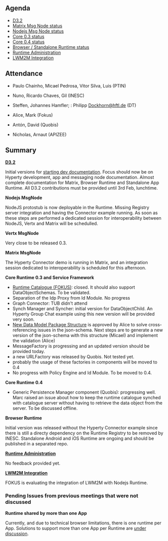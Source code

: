 Agenda
------

-	[D3.2](https://github.com/reTHINK-project/core-framework/labels/D3.2)
-	[Matrix Msg Node status](https://github.com/reTHINK-project/dev-msg-node-matrix)
-	[Nodejs Msg Node status](https://github.com/reTHINK-project/dev-msg-node-nodejs/issues)
-	[Core 0.3 status](https://github.com/reTHINK-project/dev-runtime-core/milestones/Core%200.3%20)
-	[Core 0.4 status](https://github.com/reTHINK-project/dev-runtime-core/milestones/Core%200.4%20)
-	[Browser / Standalone Runtime status](https://github.com/reTHINK-project/dev-runtime-browser/issues)
-	[Runtime Administration](https://github.com/reTHINK-project/core-framework/issues/160)
-	[LWM2M Integration](https://github.com/reTHINK-project/core-framework/issues/159)

Attendance
----------

-	Paulo Chainho, Micael Pedrosa, Vitor Silva, Luis (PTIN)
-	Nuno, Ricardo Chaves, Gil (INESC)
-	Steffen, Johannes Hamfler; : Philipp Dockhorn@hftl.de (DT)
-	Alice, Mark (Fokus)
-	Antón, David (Quobis)

-	Nicholas, Arnaut (APIZEE)

Summary
-------

**[D3.2](https://github.com/reTHINK-project/core-framework/labels/D3.2)**

Initial versions for [starting dev documentation](https://github.com/reTHINK-project/dev-service-framework/blob/develop/docs/manuals/hyperty.md). Focus should now be on Hyperty development, app and messaging node documentation. Almost complete documentation for Matrix, Browser Runtime and Standalone App Runtime. All D3.2 contributions must be provided until 3rd Feb, lunchtime.

**Nodejs MsgNode**

NodeJS protostub is now deployable in the Runtime. Missing Registry server integration and having the Connector example running. As soon as these steps are performed a dedicated session for interoperability between NodeJS, Vertx and Matrix will be schedulled.

**Vertx MsgNode**

Very close to be released 0.3.

**Matrix MsgNode**

The Hyperty Connector demo is running in Matrix, and an integration session dedicated to interoperability is scheduled for this afternoon.

**Core Runtime 0.3 and Service Framework**

-	[Runtime Catalogue (FOKUS)](https://github.com/reTHINK-project/dev-runtime-core/issues/3): closed. It should also support DataObjectSchemas. To be validated.
-	Separation of the Idp Proxy from Id Module. No progress
-	Graph Connector: TUB didn't attend
-	Synch Manager and Syncher: initial version for DataObjectChild. An Hyperty Group Chat example using this new version will be provided very soon.
-	[New Data Model Package Structure](https://github.com/reTHINK-project/dev-service-framework/issues/16) is approved by Alice to solve cross-referencing issues in the json-schema. Next steps are to generate a new version of the json-schema with this structure (Micael) and implement the validation (Alice)
-	MessageFactory is progressing and an updated version should be provided today.
-	a new URLFactory was released by Quobis. Not tested yet.
-	probably the usage of these factories in components will be moved to 0.4
-	No progress with Policy Engine and Id Module. To be moved to 0.4.

**Core Runtime 0.4**

-	Generic Persistence Manager component (Quobis): progressing well. Marc raised an issue about how to keep the runtime catalogue synched with catalogue server without having to retrieve the data object from the server. To be discussed offline.

**Browser Runtime**

Initial version was released without the Hyperty Connector example since there is still a directy dependency on the Runtime Registry to be removed by INESC. Standalone Android and iOS Runtime are ongoing and should be published in a separated repo.

**[Runtime Administration](https://github.com/reTHINK-project/core-framework/issues/160)**

No feedback provided yet.

**[LWM2M Integration](https://github.com/reTHINK-project/core-framework/issues/159)**

FOKUS is evaluating the integration of LWM2M with Nodejs Runtime.

### Pending Issues from previous meetings that were not discussed

**Runtime shared by more than one App**

Currently, and due to technical browser limitations, there is one runtime per App. Solutions to support more than one App per Runtime are [under discussion](https://github.com/reTHINK-project/core-framework/issues/137).
